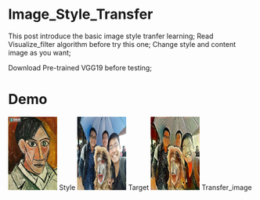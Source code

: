 # Image_Style_Transfer
This post introduce the basic image style tranfer learning;
Read Visualize_filter algorithm before try this one;
Change style and content image as you want;

Download Pre-trained VGG19 before testing;

# Demo

<img src="https://github.com/dungdo123/Code_Interview/blob/main/ML_Learning/Image_Style_Transfer/style.jpg" width="100" height="150"/>
Style

<img src="https://github.com/dungdo123/Code_Interview/blob/main/ML_Learning/Image_Style_Transfer/friends.jpg" width="100" height="150"/>
Target

<img src="https://github.com/dungdo123/Code_Interview/blob/main/ML_Learning/Image_Style_Transfer/200_friends.jpg" width="100" height="150"/>
Transfer_image

